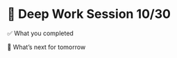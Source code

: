 # 📆 Deep Work Session 10/30

✅ What you completed


🔁 What’s next for tomorrow

<!--
   git add .; git commit -m "daily stand-up"; git push;
   git add .; git commit -m "daily close"; git push;
-->
